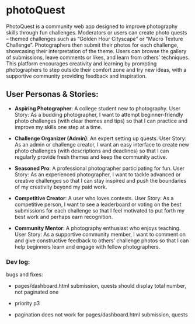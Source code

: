 # photoQuest

PhotoQuest is a community web app designed to improve photography skills through fun challenges. Moderators or users can create photo quests – themed challenges such as “Golden Hour Cityscape” or “Macro Texture Challenge”. Photographers then submit their photos for each challenge, showcasing their interpretation of the theme. Users can browse the gallery of submissions, leave comments or likes, and learn from others’ techniques. This platform encourages creativity and learning by prompting photographers to step outside their comfort zone and try new ideas, with a supportive community providing feedback and inspiration.

## User Personas & Stories:

- **Aspiring Photographer**: A college student new to photography. User Story: As a budding photographer, I want to attempt beginner-friendly photo challenges (with clear themes and tips) so that I can practice and improve my skills one step at a time.

- **Challenge Organizer (Admin)**: An expert setting up quests. User Story: As an admin or challenge creator, I want an easy interface to create new photo challenges (with descriptions and deadlines) so that I can regularly provide fresh themes and keep the community active.

- **Seasoned Pro**: A professional photographer participating for fun. User Story: As an experienced photographer, I want to tackle advanced or creative challenges so that I can stay inspired and push the boundaries of my creativity beyond my paid work.

- **Competitive Creator**: A user who loves contests. User Story: As a competitive person, I want to see a leaderboard or voting on the best submissions for each challenge so that I feel motivated to put forth my best work and perhaps earn recognition.

- **Community Mentor**: A photography enthusiast who enjoys teaching. User Story: As a supportive community member, I want to comment on and give constructive feedback to others’ challenge photos so that I can help beginners learn and engage with fellow photographers.

### Dev log:

bugs and fixes:

- pages/dashboard.html submission, quests should display total number, not paginated one
- priority p3

- pagination does not work for pages/dashboard.html submission, quests
